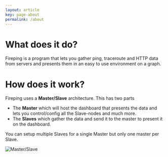 ```yaml
---
layout: article
key: page-about
permalink: /about
---
```


# What does it do?
Fireping is a program that lets you gather ping, traceroute and HTTP data from servers and presents them in an easy to use environment on a graph.

# How does it work?
Fireping uses a **Master/Slave** architecture. This has two parts

- The **Master** which will host the dashboard that presents the data and lets you control/config all the Slave-nodes and much more.
- The **Slaves** which gather the data and send it to the master to present it on the dashboard.

You can setup multiple Slaves for a single Master but only one master per Slave.

![Master/Slave](/fireping/assets/images/master_slave.png)
